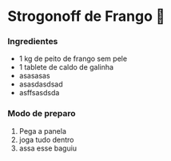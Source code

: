 # Strogonoff de Frango :chicken:

### Ingredientes

- 1 kg de peito de frango sem pele
- 1 tablete de caldo de galinha
- asasasas
- asasdasdsad
- asffsasdsda

### Modo de preparo

1. Pega a panela
2. joga tudo dentro
3. assa esse baguiu


